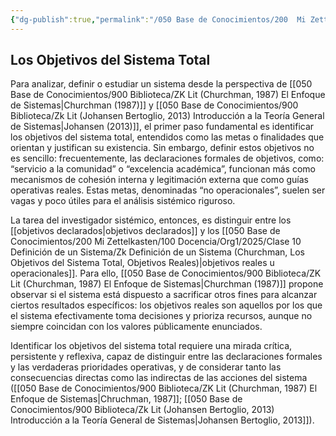 ```yaml
---
{"dg-publish":true,"permalink":"/050 Base de Conocimientos/200  Mi Zettelkasten/100 Docencia/Org1/2025/Clase 10 Definición de un Sistema/Zk Definición de un Sistema (Churchman, Los Objetivos del Sistema Total)/","tags":["digitalGarden","churchman"]}
---
```


## Los Objetivos del Sistema Total

Para analizar, definir o estudiar un sistema desde la perspectiva de [[050 Base de Conocimientos/900 Biblioteca/ZK Lit (Churchman, 1987) El Enfoque de Sistemas\|Churchman (1987)]] y [[050 Base de Conocimientos/900 Biblioteca/Zk Lit (Johansen Bertoglio, 2013) Introducción a la Teoría General de Sistemas\|Johansen (2013)]], el primer paso fundamental es identificar los objetivos del sistema total, entendidos como las metas o finalidades que orientan y justifican su existencia. Sin embargo, definir estos objetivos no es sencillo: frecuentemente, las declaraciones formales de objetivos, como: “servicio a la comunidad” o “excelencia académica”, funcionan más como mecanismos de cohesión interna y legitimación externa que como guías operativas reales. Estas metas, denominadas “no operacionales”, suelen ser vagas y poco útiles para el análisis sistémico riguroso.

La tarea del investigador sistémico, entonces, es distinguir entre los [[objetivos declarados\|objetivos declarados]] y los [[050 Base de Conocimientos/200  Mi Zettelkasten/100 Docencia/Org1/2025/Clase 10 Definición de un Sistema/Zk Definición de un Sistema (Churchman, Los Objetivos del Sistema Total, Objetivos Reales)\|objetivos reales u operacionales]]. Para ello, [[050 Base de Conocimientos/900 Biblioteca/ZK Lit (Churchman, 1987) El Enfoque de Sistemas\|Churchman (1987)]] propone observar si el sistema está dispuesto a sacrificar otros fines para alcanzar ciertos resultados específicos: los objetivos reales son aquellos por los que el sistema efectivamente toma decisiones y prioriza recursos, aunque no siempre coincidan con los valores públicamente enunciados.

Identificar los objetivos del sistema total requiere una mirada crítica, persistente y reflexiva, capaz de distinguir entre las declaraciones formales y las verdaderas prioridades operativas, y de considerar tanto las consecuencias directas como las indirectas de las acciones del sistema ([[050 Base de Conocimientos/900 Biblioteca/ZK Lit (Churchman, 1987) El Enfoque de Sistemas\|Chruchman, 1987]]; [[050 Base de Conocimientos/900 Biblioteca/Zk Lit (Johansen Bertoglio, 2013) Introducción a la Teoría General de Sistemas\|Johansen Bertoglio, 2013]]).